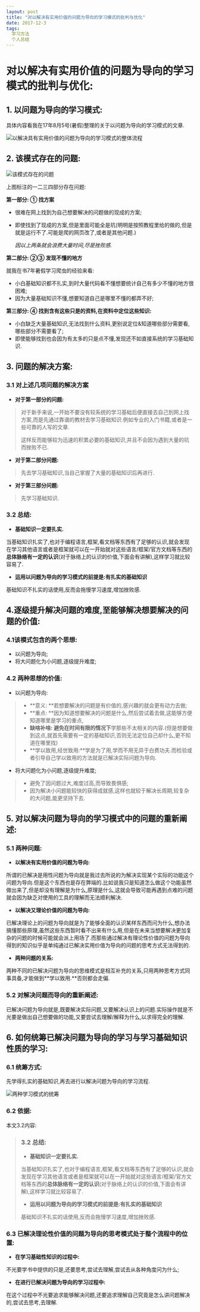 ```yaml
---
layout: post
title: "对以解决有实用价值的问题为导向的学习模式的批判与优化"
date: 2017-12-3
tags:
  学习方法
  个人总结
---
```

# 对以解决有实用价值的问题为导向的学习模式的批判与优化:



## 1. 以问题为导向的学习模式:

具体内容看我在17年8月5号(暑假)整理的关于以问题为导向的学习模式的文章.

![以解决具有实用价值的问题为导向的学习模式的整体流程](https://ws4.sinaimg.cn/large/006tKfTcgy1fm3uyfrx3xj30ql1fq0xw.jpg)

## 2. 该模式存在的问题:

![该模式存在的问题](https://ws4.sinaimg.cn/large/006tKfTcgy1fm3v2z3qsbj310q13e0zl.jpg)



上图标注的一二三四部分存在问题:

**第一部分: ① 找方案**

* 很难在网上找到为自己想要解决的问题做的现成的方案;

* 即使找到了现成的方案,但是里面可能全是坑(明明是按照教程里给的做的,但是就是运行不了.可能是爬的网页改了,或者是其他问题.)

  *因以上两条就会浪费大量时间,尽是挫败感.*

**第二部分: ②③ 发现不懂的地方**

就我在书7年暑假学习爬虫的经验来看:

* 小白基础知识都不扎实,到时大量代码看不懂想要统计自己有多少不懂的地方很困难;
* 因为大量基础知识不懂,想要知道自己是哪里不懂的都弄不好;

**第三部分: ④ 找到含有这些只是的资料,在资料中定位这些知识:**

* 小白缺乏大量基础知识,无法找到什么资料,更别说定位&知道哪些部分需要看,哪些部分不需要看了;
* 即使能够找到也会因为有太多的只是点不懂,发现还不如直接系统的学习基础知识.

## 3. 问题的解决方案:

### 3.1 对上述几项问题的解决方案

* **对于第一部分的问题:**

> 对于新手来说,一开始不要没有较系统的学习基础后便直接去自己到网上找方案,而是先通过靠谱的教材去学习基础知识.例如专业的入门书籍,或者是一些可靠的人写的文章.
>
> 这样反而能够较为迅速的积累必要的基础知识,并且不会因为遇到大量的坑而挫败不已.

* **对于第二部分问题:**

> 先去学习基础知识,当自己掌握了大量的基础知识后再进行.

* **对于第三部分问题:**

> 先学习基础知识.

### 3.2 总结:

* **基础知识一定要扎实.**

当基础知识扎实了,也对于编程语言,框架,看文档等东西有了足够的认识,就会发现在学习其他语言或者是框架就可以在一开始就对这些语言/框架/官方文档等东西的**总体脉络有一定的认识**(对于脉络上的认识的价值,下面会有讲解),这样学习就比较容易了.

* **运用以问题为导向的学习模式的前提是:有扎实的基础知识**

基础知识不扎实的话使用,反而会拖慢学习速度,增加挫败感.

## 4.逐级提升解决问题的难度,至能够解决想要解决的问题的价值:

### 4.1该模式包含的两个思想:

* 以问题为导向;
* 将大问题化为小问题,逐级提升难度;

### 4.2 两种思想的价值:

* 以问题为导向:

> * **意义: **若想要解决的问题是有价值的,感兴趣的就会更有动力去做;
> * **重点: **因为知道想要解决的问题是什么,然后尝试着去做,这能够方便知道哪里是学习的重点,
> * **缺啥补啥: **避免在**时间有限的情况下**学那些不太相关的内容.(但是想要做到这点,就首先需要有一定的基础知识,否则无法定位自己却什么,更不知道在哪里找)
> * **学以致用,经世致用:**学是为了用,学而不用无异于白费功夫.而检验或者引导自己学以致用的方法就是已解决实际问题为导向.

* 将大问题化为小问题,逐级提升难度;

> * 避免了因问题过大,难度过高,而导致畏惧感;
> * 因为解决小问题能较快的获得成就感,这样也就较于解决长周期,较复杂的大问题,能更坚持下去.

## 5. 对以解决问题为导向的学习模式中的问题的重新阐述:

### 5.1 两种问题:

* **以解决有实用价值的问题为导向:**

所谓的已解决是用性问题为导向就是我过去所说的为解决实现某个实际的功能这个问题为导向.但是这个东西也是存在弊端的.比如说我只是知道怎么做这个功能虽然做出来了,但是却没有理解是为什么,原理是什么,这就会导致可能再遇到点难的问题就会因为缺乏对使用的工具的理解而无法顺利解决.

* **以解决又理论价值的问题为导向:**

已解决理论上的问题为导向就是为了能够全面的认识某样东西而问为什么,想办法搞懂那些原理,虽然这些东西暂时看不出来有什么用,但是在未来当想要解决更加复杂的问题的时候可能就会派上用场了.而那些通过解决有理论性价值的问题为导向得到的知识似乎是单纯通过已解决实用价值为导向的问题的思考方式无法得到的.

* **两种问题的关系:**

两种不同的已解决问题为导向的思维模式是相互补充的关系,只用两种思考方式同事具备,才能做到**学以致用.**否则都会走偏.

### 5.2 对解决问题而导向的重新阐述:

已解决问题为导向就是,既要解决实际问题,又要解决认识上的问题.实际操作就是不光要是做出自己想要做的功能,又要尝试去理解/解释为什么,以求得完全的理解.

## 6. 如何统筹已解决问题为导向的学习与学习基础知识性质的学习:

### 6.1 统筹方式:

先学得扎实的基础知识,再去进行以解决问题为导向的学习流程.

![两种学习模式的统筹](https://ws2.sinaimg.cn/large/006tKfTcgy1fm3v3u3767j30da0jsgmk.jpg)

### 6.2 依据:

本文3.2内容:

>### 3.2 总结:
>
>- **基础知识一定要扎实.**
>
>当基础知识扎实了,也对于编程语言,框架,看文档等东西有了足够的认识,就会发现在学习其他语言或者是框架就可以在一开始就对这些语言/框架/官方文档等东西的**总体脉络有一定的认识**(对于脉络上的认识的价值,下面会有讲解),这样学习就比较容易了.
>
>- **运用以问题为导向的学习模式的前提是:有扎实的基础知识**
>
>基础知识不扎实的话使用,反而会拖慢学习速度,增加挫败感.

### 6.3 已解决理论性价值的问题为导向的思考模式处于整个流程中的位置:

* **在学习基础性知识的过程中:**

不光要学书中提供的只是,还要思考,尝试去理解,尝试去从各种角度问为什么;

* **在进行已解决问题为导向的学习过程中:**

在这个过程中不光要追求能够解决问题,还要追求理解自己究竟是怎么讲问题解决的,尝试去思考,去理解.
